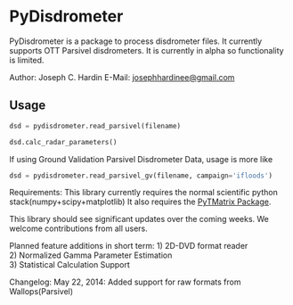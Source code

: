 # PyDisdrometer

PyDisdrometer is a package to process disdrometer files. It currently supports OTT Parsivel disdrometers. It is currently in alpha so functionality is limited.

Author: Joseph C. Hardin
E-Mail: josephhardinee@gmail.com

## Usage
```python
dsd = pydisdrometer.read_parsivel(filename)

dsd.calc_radar_parameters() 
```

If using Ground Validation Parsivel Disdrometer Data, usage is more like

```python
dsd = pydisdrometer.read_parsivel_gv(filename, campaign='ifloods')
```

Requirements:
    This library currently requires the normal scientific python stack(numpy+scipy+matplotlib)
    It also requires the [PyTMatrix Package](https://github.com/jleinonen/pytmatrix). 

This library should see significant updates over the coming weeks. We welcome contributions from all users. 

Planned feature additions in short term:
    1) 2D-DVD format reader   
    2) Normalized Gamma Parameter Estimation   
    3) Statistical Calculation Support   

Changelog:
May 22, 2014: Added support for raw formats from Wallops(Parsivel)
